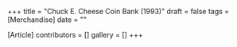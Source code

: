 +++
title = "Chuck E. Cheese Coin Bank (1993)"
draft = false
tags = [Merchandise]
date = ""

[Article]
contributors = []
gallery = []
+++